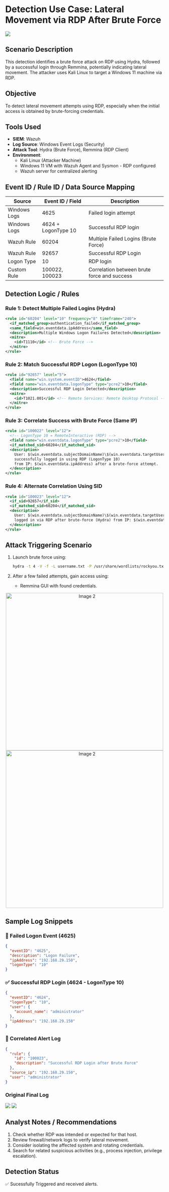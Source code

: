 # Detection Use Case: Lateral Movement via RDP After Brute Force
![](./assets/rdp.png)

## Scenario Description
This detection identifies a brute force attack on RDP using Hydra, followed by a successful login through Remmina, potentially indicating lateral movement. The attacker uses Kali Linux to target a Windows 11 machine via RDP.

## Objective
To detect lateral movement attempts using RDP, especially when the initial access is obtained by brute-forcing credentials.

## Tools Used
- **SIEM**: Wazuh  
- **Log Source**: Windows Event Logs (Security)  
- **Attack Tool**: Hydra (Brute Force), Remmina (RDP Client)
- **Environment**:
  - Kali Linux (Attacker Machine)
  - Windows 11 VM with Wazuh Agent and Sysmon - RDP configured
  - Wazuh server for centralized alerting

## Event ID / Rule ID / Data Source Mapping

| Source        | Event ID / Field      | Description                               |
|---------------|------------------------|-------------------------------------------|
| Windows Logs  | 4625                   | Failed login attempt                      |
| Windows Logs  | 4624 + LogonType 10    | Successful RDP login                      |
| Wazuh Rule    | 60204                  | Multiple Failed Logins (Brute Force)      |
| Wazuh Rule    | 92657                  | Successful RDP Login                      |
| Logon Type    | 10                     | RDP login
| Custom Rule   | 100022, 100023         | Correlation between brute force and success |

## Detection Logic / Rules

### Rule 1: Detect Multiple Failed Logins (Hydra)
```xml
<rule id="60204" level="10" frequency="8" timeframe="240">
  <if_matched_group>authentication_failed</if_matched_group>
  <same_field>win.eventdata.ipAddress</same_field>
  <description>Multiple Windows Logon Failures Detected</description>
  <mitre>
    <id>T1110</id> <!-- Brute Force -->
  </mitre>
</rule>
```

### Rule 2: Match Successful RDP Logon (LogonType 10)
```xml
<rule id="92657" level="5">
  <field name="win.system.eventID">4624</field>
  <field name="win.eventdata.logonType" type="pcre2">10</field>
  <description>Successful RDP Login Detected</description>
  <mitre>
    <id>T1021.001</id> <!-- Remote Services: Remote Desktop Protocol -->
  </mitre>
</rule>
```

### Rule 3: Correlate Success with Brute Force (Same IP)
```xml
<rule id="100022" level="12">
  <!-- LogonType 10 = RemoteInteractive (RDP) -->
  <field name="win.eventdata.logonType" type="pcre2">10</field>
  <if_matched_sid>60204</if_matched_sid>
  <description>
    User: $(win.eventdata.subjectDomainName)\$(win.eventdata.targetUserName) 
    successfully logged in using RDP (LogonType 10) 
    from IP: $(win.eventdata.ipAddress) after a brute-force attempt.
  </description>
</rule>
```

### Rule 4: Alternate Correlation Using SID
```xml
<rule id="100023" level="12">
  <if_sid>92657</if_sid>
  <if_matched_sid>60204</if_matched_sid>
  <description>
    User: $(win.eventdata.subjectDomainName)\$(win.eventdata.targetUserName) 
    logged in via RDP after brute-force (Hydra) from IP: $(win.eventdata.ipAddress).
  </description>
</rule>
```

## Attack Triggering Scenario
1. Launch brute force using:
   ```bash
   hydra -t 4 -V -f -L username.txt -P /usr/share/wordlists/rockyou.txt rdp://192.168.x.x
   ```

2. After a few failed attempts, gain access using:
   - Remmina GUI with found credentials.

<p align="center">
  <img src="./assets/RDP_login.png.png" alt="Image 2" width="500"/>
  <img src="./assets/RDP_GUI.png" alt="Image 2" width="500"/>
</p>


## Sample Log Snippets

### 🔐 Failed Logon Event (4625)
```json
{
  "eventID": "4625",
  "description": "Logon Failure",
  "ipAddress": "192.168.29.150",
  "logonType": "10"
}
```

### ✅ Successful RDP Login (4624 - LogonType 10)
```json
{
  "eventID": "4624",
  "logonType": "10",
  "user": {
    "account_name": "administrator"
  },
  "ipAddress": "192.168.29.150"
}
```

### 🚨 Correlated Alert Log
```json
{
  "rule": {
    "id": "100023",
    "description": "Successful RDP Login after Brute Force"
  },
  "source_ip": "192.168.29.150",
  "user": "administrator"
}
```

### Original Final Log
![](./assets/RDP_final_log.png)
![](./assets/RDP_telegram.png)

## Analyst Notes / Recommendations

1. Check whether RDP was intended or expected for that host.
2. Review firewall/network logs to verify lateral movement.
3. Consider isolating the affected system and rotating credentials.
4. Search for related suspicious activities (e.g., process injection, privilege escalation).

## Detection Status
✅ Sucessfully Triggered and received alerts.
